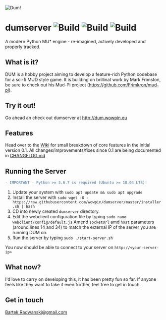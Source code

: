 ![Dum!](docs/logo.png)
# dumserver ![Build](https://img.shields.io/badge/build-0.6.6-green.svg) ![Build](https://img.shields.io/badge/grapevine.haus-Supported-green.svg) ![Build](https://img.shields.io/badge/webclient-Supported-green.svg)
A modern Python MU* engine - re-imagined, actively developed and properly tracked.

## What is it?
DUM is a hobby project aiming to develop a feature-rich Python codebase for a sci-fi MUD style game. It is building on brillinat work by Mark Frimston, be sure to check out his Mud-Pi project (https://github.com/Frimkron/mud-pi).

## Try it out!
Go ahead an check out dumserver at http://dum.wowpin.eu

## Features
Head over to the [Wiki](http://dumengine.wikidot.com/dum-v0-1-feature-summary) for small breakdown of core features in the initial version 0.1. All changes/improvements/fixes since 0.1 are being documented in [CHANGELOG.md](CHANGELOG.md)

## Running the Server
```diff
- IMPORTANT - Python >= 3.6.7 is required (Ubuntu >= 18.04 LTS)!
```
1. Update your system with `sudo apt update && sudo apt upgrade`
2. Install the server with `sudo wget -O - https://raw.githubusercontent.com/wowpin/dumserver/master/installer.sh | bash`
3. CD into newly created `dumserver` directory.
3. Edit the webclient configuration file by typing `sudo nano webclient/config/default.js` Amend `socketUrl` amd `host` parameters (around lines 14 and 34) to match the external IP of the server you are running DUM on.
4. Run the server by typing `sudo ./start-server.sh`

You now should be able to connect to your server on `http://<your-server-ip>`

## What now?
I'd love to carry on developing this, it has been pretty fun so far. If anyone feels like they want to take it even further, feel free to get in touch.

## Get in touch
Bartek.Radwanski@gmail.com
